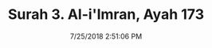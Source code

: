 ---
title       : "Surah 3. Al-i'Imran, Ayah 173"
date        : 7/25/2018 2:51:06 PM
draft       : false
type        : "quran"
layout      : "compare"
BookCode    : "CMP"
SurahNumber : "3"
AyahNumber  : "173"
TotalAyah   : "200"
---